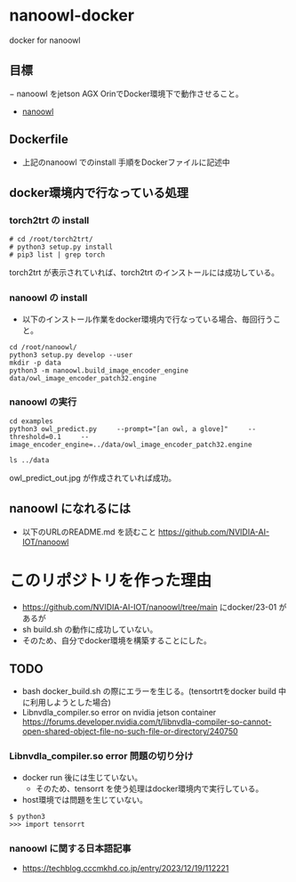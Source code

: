 # nanoowl-docker
docker for nanoowl

## 目標
− nanoowl をjetson AGX OrinでDocker環境下で動作させること。
- [nanoowl](https://github.com/NVIDIA-AI-IOT/nanoowl)

## Dockerfile
- 上記のnanoowl でのinstall 手順をDockerファイルに記述中

## docker環境内で行なっている処理
### torch2trt の install
```commandline
# cd /root/torch2trt/
# python3 setup.py install
# pip3 list | grep torch
```
torch2trt が表示されていれば、torch2trt のインストールには成功している。

### nanoowl の install
- 以下のインストール作業をdocker環境内で行なっている場合、毎回行うこと。

```commandline
cd /root/nanoowl/
python3 setup.py develop --user
mkdir -p data
python3 -m nanoowl.build_image_encoder_engine     data/owl_image_encoder_patch32.engine
```

### nanoowl の実行
```commandline
cd examples
python3 owl_predict.py     --prompt="[an owl, a glove]"     --threshold=0.1     --image_encoder_engine=../data/owl_image_encoder_patch32.engine

ls ../data
```

owl_predict_out.jpg が作成されていれば成功。

## nanoowl になれるには
- 以下のURLのREADME.md を読むこと
https://github.com/NVIDIA-AI-IOT/nanoowl

# このリポジトリを作った理由
- https://github.com/NVIDIA-AI-IOT/nanoowl/tree/main にdocker/23-01 があるが
- sh build.sh の動作に成功していない。
- そのため、自分でdocker環境を構築することにした。


## TODO
- bash docker_build.sh の際にエラーを生じる。(tensortrtをdocker build 中に利用しようとした場合)
- Libnvdla_compiler.so error on nvidia jetson container
https://forums.developer.nvidia.com/t/libnvdla-compiler-so-cannot-open-shared-object-file-no-such-file-or-directory/240750

### Libnvdla_compiler.so error 問題の切り分け
- docker run 後には生じていない。
  - そのため、tensorrt を使う処理はdocker環境内で実行している。
- host環境では問題を生じていない。
```commandline
$ python3
>>> import tensorrt

```

### nanoowl に関する日本語記事
- https://techblog.cccmkhd.co.jp/entry/2023/12/19/112221
